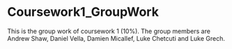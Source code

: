 # Coursework1_GroupWork
This is the group work of coursework 1 (10%). The group members are Andrew Shaw, Daniel Vella, Damien Micallef, Luke Chetcuti and Luke Grech.
